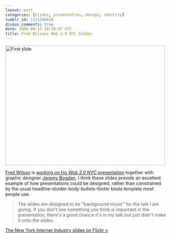 ```yaml
---
layout: post
categories: [slides, presentation, design, identity]
tumblr_id: 1121196619
disqus_comments: true
date: 2008-09-15 10:59:07 UTC
title: Fred Wilsons Web 2.0 NYC Slides
---
```


<a href="http://flickr.com/photos/gyroxide/sets/72157607162224672/show/"><img src="http://farm4.static.flickr.com/3247/2836442063_af17a66a09.jpg" width="500" height="375" alt="First slide" /></a>

<a href="http://www.avc.com/">Fred Wilson</a> is <a href="http://www.avc.com/a_vc/2008/09/my-web-20-keyno.html">working on his <em>Web 2.0 NYC</em> presentation</a> together with graphic designer <a href="http://www.jeremybogdan.com/">Jeremy Bogdan</a>. I think these slides provide an excellent example of how presentations could be designed, rather than constrained by the usual headline-divider-body-bullets-footer kinda template most people use.

<blockquote>The slides are designed to be "background music" for the talk I am giving. If you don't see something you think is important in the presentation, there's a good chance it's in my talk but just didn't make it onto the slides.</blockquote>
<a href="http://flickr.com/photos/gyroxide/sets/72157607162224672/show/">The New York Internet Industry slides on Flickr »</a>
